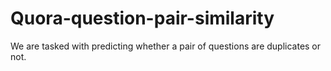 # Quora-question-pair-similarity
We are tasked with predicting whether a pair of questions are duplicates or not.
